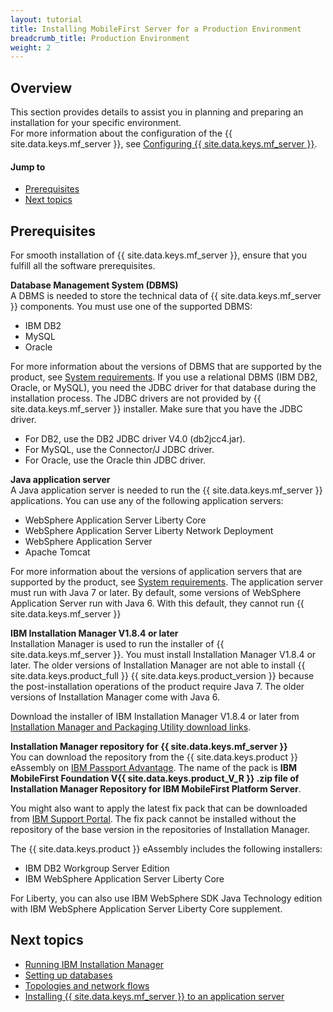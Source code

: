 ```yaml
---
layout: tutorial
title: Installing MobileFirst Server for a Production Environment
breadcrumb_title: Production Environment
weight: 2
---
```

<!-- NLS_CHARSET=UTF-8 -->
## Overview
This section provides details to assist you in planning and preparing an installation for your specific environment.  
For more information about the configuration of the {{ site.data.keys.mf_server }}, see [Configuring {{ site.data.keys.mf_server }}](server-configuration).

#### Jump to

* [Prerequisites](#prerequisites)
* [Next topics](#next-topics)

## Prerequisites
For smooth installation of {{ site.data.keys.mf_server }}, ensure that you fulfill all the software prerequisites.

**Database Management System (DBMS)**  
A DBMS is needed to store the technical data of {{ site.data.keys.mf_server }} components. You must use one of the supported DBMS:

* IBM  DB2 
* MySQL
* Oracle

For more information about the versions of DBMS that are supported by the product, see [System requirements](../../product-overview/requirements). If you use a relational DBMS (IBM DB2, Oracle, or MySQL), you need the JDBC driver for that database during the installation process. The JDBC drivers are not provided by {{ site.data.keys.mf_server }} installer. Make sure that you have the JDBC driver.

* For DB2, use the DB2 JDBC driver V4.0 (db2jcc4.jar).
* For MySQL, use the Connector/J JDBC driver.
* For Oracle, use the Oracle thin JDBC driver.

**Java application server**  
A Java application server is needed to run the {{ site.data.keys.mf_server }} applications. You can use any of the following application servers:

* WebSphere  Application Server Liberty Core
* WebSphere Application Server Liberty Network Deployment
* WebSphere Application Server
* Apache Tomcat

For more information about the versions of application servers that are supported by the product, see [System requirements](../../product-overview/requirements). The application server must run with Java 7 or later. By default, some versions of WebSphere Application Server run with Java 6. With this default, they cannot run {{ site.data.keys.mf_server }}

**IBM Installation Manager V1.8.4 or later**  
Installation Manager is used to run the installer of {{ site.data.keys.mf_server }}. You must install Installation Manager V1.8.4 or later. The older versions of Installation Manager are not able to install {{ site.data.keys.product_full }} {{ site.data.keys.product_version }} because the post-installation operations of the product require Java 7. The older versions of Installation Manager come with Java 6.

Download the installer of IBM Installation Manager V1.8.4 or later from [Installation Manager and Packaging Utility download links](http://www.ibm.com/support/docview.wss?uid=swg27025142).

**Installation Manager repository for {{ site.data.keys.mf_server }}**  
You can download the repository from the {{ site.data.keys.product }} eAssembly on [IBM Passport Advantage](http://www.ibm.com/software/passportadvantage/pao_customers.htm). The name of the pack is **IBM MobileFirst Foundation V{{ site.data.keys.product_V_R }} .zip file of Installation Manager Repository for IBM MobileFirst Platform Server**.

You might also want to apply the latest fix pack that can be downloaded from [IBM Support Portal](http://www.ibm.com/support/entry/portal/product/other_software/ibm_mobilefirst_platform_foundation). The fix pack cannot be installed without the repository of the base version in the repositories of Installation Manager.

The {{ site.data.keys.product }} eAssembly includes the following installers:

* IBM DB2 Workgroup Server Edition
* IBM WebSphere Application Server Liberty Core

For Liberty, you can also use IBM WebSphere SDK Java Technology edition with IBM WebSphere Application Server Liberty Core supplement.

## Next topics

* [Running IBM Installation Manager](installation-manager)
* [Setting up databases](databases)
* [Topologies and network flows](topologies)
* [Installing {{ site.data.keys.mf_server }} to an application server](appserver)
